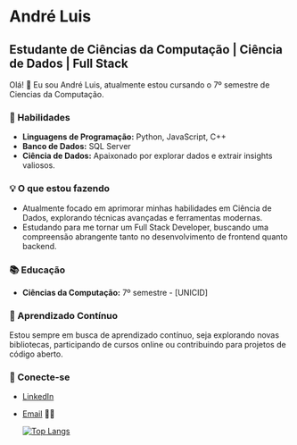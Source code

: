 # André Luis

## Estudante de Ciências da Computação | Ciência de Dados | Full Stack 

Olá! 👋 Eu sou André Luis, atualmente estou cursando o 7º semestre de Ciencias da Computação.
### 🚀 Habilidades
- **Linguagens de Programação:** Python, JavaScript, C++
- **Banco de Dados:** SQL Server
- **Ciência de Dados:** Apaixonado por explorar dados e extrair insights valiosos.
  
### 💡 O que estou fazendo
- Atualmente focado em aprimorar minhas habilidades em Ciência de Dados, explorando técnicas avançadas e ferramentas modernas.
- Estudando para me tornar um Full Stack Developer, buscando uma compreensão abrangente tanto no desenvolvimento de frontend quanto backend.
### 📚 Educação
- **Ciências da Computação:** 7º semestre - [UNICID]

### 🌱 Aprendizado Contínuo

Estou sempre em busca de aprendizado contínuo, seja explorando novas bibliotecas, participando de cursos online ou contribuindo para projetos de código aberto.

### 🤝 Conecte-se

- [LinkedIn](https://www.linkedin.com/in/andrelgr/)
- [Email](https://criarmeulink.com.br/u/1704594396)
🚀🚀


   [![Top Langs](https://github-readme-stats.vercel.app/api/top-langs/?username=AndreLuislgr&layout=donut)](https://github.com/AndreLuislgr/github-readme-stats)
